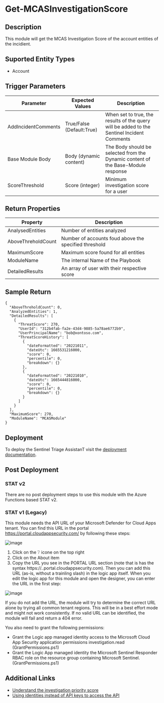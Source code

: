 # Get-MCASInvestigationScore

## Description
This module will get the MCAS Investigation Score of the account entities of the incidient.

## Suported Entity Types
* Account

## Trigger Parameters

|Parameter|Expected Values|Description|
|---|---|---|
|AddIncidentComments|True/False (Default:True)|When set to true, the results of the query will be added to the Sentinel Incident Comments|
|Base Module Body|Body (dynamic content)|The Body should be selected from the Dynamic content of the Base-Module response|
|ScoreThreshold|Score (integer)|Minimum investigation score for a user|

## Return Properties

|Property|Description|
|---|---|
|AnalysedEntities|Number of entities analyzed|
|AboveThreholdCount|Number of accounts foud above the specified threshold|
|MaximumScore|Maximum score found for all entities|
|ModuleName|The internal Name of the Playbook|
|DetailedResults|An array of user with their respective score|

## Sample Return

```
{
  "AboveThreholdCount": 0,
  "AnalyzedEntities": 1,
  "DetailedResults": [
    {
      "ThreatScore": 270,
      "UserId": "312b4fab-fa2e-43d4-9885-5a78ae6772b9",
      "UserPrincipalName": "bob@xontoso.com",
      "ThreatScoreHistory": [
        {
          "dateFormatted": "20221011",
          "dateUtc": 1665531216000,
          "score": 0,
          "percentile": 0,
          "breakdown": {}
        },
        {
          "dateFormatted": "20221010",
          "dateUtc": 1665444816000,
          "score": 0,
          "percentile": 0,
          "breakdown": {}
        }
      ]
    }
  ],
  "MaximumScore": 270,
  "ModuleName": "MCASModule"
}
```
## Deployment

To deploy the Sentinel Triage AssistanT visit the [deployment documentation](/Docs/deployment.md).

## Post Deployment

### STAT v2

There are no post deployment steps to use this module with the Azure Functions based STAT v2.

### STAT v1 (Legacy)

This module needs the API URL of your Microsoft Defender for Cloud Apps tenant. You can find this URL in the portal https://portal.cloudappsecurity.com/ by following these steps:

![image](https://user-images.githubusercontent.com/22434561/153331954-c072f23d-1e3e-4d69-bf1c-448fa27e92ec.png)

1. Click on the ❔ icone on the top right
2. Click on the About item
3. Copy the URL you see in the PORTAL URL section (note that is has the syntax https://<tenantname>.<tenantregion>.portal.cloudappsecurity.com).
Then you can add this URL (as-is, without a trainling slash) in the logic app itself. When you edit the logic app for this module and open the designer, you can enter the URL in the first step:

  ![image](https://user-images.githubusercontent.com/22434561/153331924-2c67e3f0-1685-4996-a8a4-1e3a167f4b0b.png)

If you do not add the URL, the module will try to determine the correct URL alone by trying all common tenant regions. This will be in a best effort mode and might not work consistently. If no valid URL can be identified, the module will fail and return a 404 error.
  
You also need to grant the following permissions:
- Grant the Logic app managed identity access to the Microsoft Cloud App Security application permissions investigation.read (GrantPermissions.ps1)
- Grant the Logic App managed identity the Microsoft Sentinel Responder RBAC role on the resource group containing Microsoft Sentinel. (GrantPermissions.ps1)

## Additional Links
* [Understand the investigation priority score](https://docs.microsoft.com/en-us/cloud-app-security/tutorial-ueba#understand-the-investigation-priority-score)
* [Using identities instead of API keys to access the API](https://docs.microsoft.com/en-us/defender-cloud-apps/api-authentication-application)
